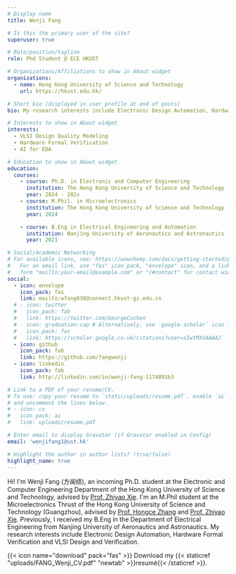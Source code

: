 ```yaml
---
# Display name
title: Wenji Fang

# Is this the primary user of the site?
superuser: true

# Role/position/tagline
role: Phd Student @ ECE HKUST

# Organizations/Affiliations to show in About widget
organizations:
  - name: Hong Kong University of Science and Technology
    url: https://hkust.edu.hk/

# Short bio (displayed in user profile at end of posts)
bio: My research interests include Electronic Design Automation, Hardware Formal Verification and VLSI Design.

# Interests to show in About widget
interests:
  - VLSI Design Quality Modeling
  - Hardware Formal Verification
  - AI for EDA

# Education to show in About widget
education:
  courses:
    - course: Ph.D. in Electronic and Computer Engineering
      institution: The Hong Kong University of Science and Technology
      year: 2024 - 202x
    - course: M.Phil. in Microelectronics
      institution: The Hong Kong University of Science and Technology (Guangzhou)
      year: 2024

    - course: B.Eng in Electrical Engineering and Automation
      institution: Nanjing University of Aeronautics and Astronautics
      year: 2021

# Social/Academic Networking
# For available icons, see: https://wowchemy.com/docs/getting-started/page-builder/#icons
#   For an email link, use "fas" icon pack, "envelope" icon, and a link in the
#   form "mailto:your-email@example.com" or "/#contact" for contact widget.
social:
  - icon: envelope
    icon_pack: fas
    link: mailto:wfang838@connect.hkust-gz.edu.cn
  # - icon: twitter
  #   icon_pack: fab
  #   link: https://twitter.com/GeorgeCushen
  # - icon: graduation-cap # Alternatively, use `google-scholar` icon from `ai` icon pack
  #   icon_pack: fas
  #   link: https://scholar.google.co.uk/citations?user=sIwtMXoAAAAJ
  - icon: github
    icon_pack: fab
    link: https://github.com/fangwenji
  - icon: linkedin
    icon_pack: fab
    link: http://linkedin.com/in/wenji-fang-1174891b3

# Link to a PDF of your resume/CV.
# To use: copy your resume to `static/uploads/resume.pdf`, enable `ai` icons in `params.toml`,
# and uncomment the lines below.
# - icon: cv
#   icon_pack: ai
#   link: uploads/resume.pdf

# Enter email to display Gravatar (if Gravatar enabled in Config)
email: 'wenjifang1@ust.hk'

# Highlight the author in author lists? (true/false)
highlight_name: true
---
```


Hi! I'm Wenji Fang (方闻绩), an incoming Ph.D. student at the Electronic and Computer Engineering Department of the Hong Kong University of Science and Technology, advised by [Prof. Zhiyao Xie](https://zhiyaoxie.com). I'm an M.Phil student at the Microelectronics Thrust of the Hong Kong University of Science and Technology (Guangzhou), advised by [Prof. Hongce Zhang](https://hongcezh.people.ust.hk/) and [Prof. Zhiyao Xie](https://zhiyaoxie.com).  Previously, I received my B.Eng in the Department of Electrical Engineering from Nanjing University of Aeronautics and Astronautics. My research interests include Electronic Design Automation, Hardware Formal Verification and VLSI Design and Verification.

{{< icon name="download" pack="fas" >}} Download my {{< staticref "uploads/FANG_Wenji_CV.pdf" "newtab" >}}resumé{{< /staticref >}}.
